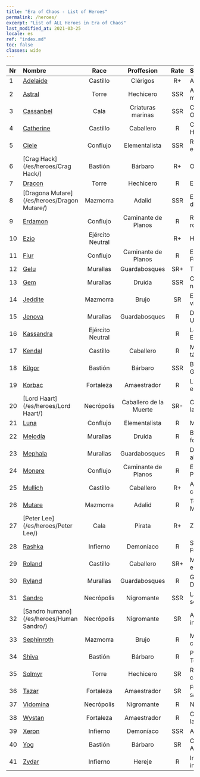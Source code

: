 ```yaml
---
title: "Era of Chaos - List of Heroes"
permalink: /heroes/
excerpt: "List of ALL Heroes in Era of Chaos"
last_modified_at: 2021-03-25
locale: es
ref: "index.md"
toc: false
classes: wide
---
```

  | Nr |    Nombre    |  Race   |  Proffesion   |  Rate  |    Specialty     |
  |:---|:-----------|:-------:|:-------------:|:------:|:-----------------|
  | 1 | [Adelaide](/es/heroes/Adelaide/) | Castillo | Clérigos | R+ |  Anillo Gélido  |
  | 2 | [Astral](/es/heroes/Astral/) | Torre | Hechicero | SSR |  Amplificación mágica  |
  | 3 | [Cassanbel](/es/heroes/Cassanbel/) | Cala | Criaturas marinas | SSR |  Canción del Océano  |
  | 4 | [Catherine](/es/heroes/Catherine/) | Castillo | Caballero | R |  Cruzado de Hierro  |
  | 5 | [Ciele](/es/heroes/Ciele/) | Conflujo | Elementalista | SSR |  Resonancia elemental  |
  | 6 | [Crag Hack](/es/heroes/Crag Hack/) | Bastión | Bárbaro | R+ |  Ofensa  |
  | 7 | [Dracon](/es/heroes/Dracon/) | Torre | Hechicero | R |  Encantador  |
  | 8 | [Dragona Mutare](/es/heroes/Dragon Mutare/) | Mazmorra | Adalid | SSR |  El Dragón despierta  |
  | 9 | [Erdamon](/es/heroes/Erdamon/) | Conflujo | Caminante de Planos | R |  Rey de las rocas  |
  | 10 | [Ezio](/es/heroes/Ezio/) | Ejército Neutral |  | R+ |  Hermandad  |
  | 11 | [Fiur](/es/heroes/Fiur/) | Conflujo | Caminante de Planos | R |  Elemental de Fuego  |
  | 12 | [Gelu](/es/heroes/Gelu/) | Murallas | Guardabosques | SR+ |  Tirador  |
  | 13 | [Gem](/es/heroes/Gem/) | Murallas | Druida | SSR |  Curación natural  |
  | 14 | [Jeddite](/es/heroes/Jeddite/) | Mazmorra | Brujo | SR |  El ciclo de la vida  |
  | 15 | [Jenova](/es/heroes/Jenova/) | Murallas | Guardabosques | R |  Dama Unicornio  |
  | 16 | [Kassandra](/es/heroes/Kassandra/) | Ejército Neutral |  | R |  Legión Espartana  |
  | 17 | [Kendal](/es/heroes/Kendal/) | Castillo | Caballero | R |  Maestro táctico  |
  | 18 | [Kilgor](/es/heroes/Kilgor/) | Bastión | Bárbaro | SSR |  Behemoth de Guerra  |
  | 19 | [Korbac](/es/heroes/Korbac/) | Fortaleza | Amaestrador | R |  Libélulas en el aire  |
  | 20 | [Lord Haart](/es/heroes/Lord Haart/) | Necrópolis | Caballero de la Muerte | SR- |  Caballero de la Muerte  |
  | 21 | [Luna](/es/heroes/Luna/) | Conflujo | Elementalista | R |  Muro infernal  |
  | 22 | [Melodía](/es/heroes/Melodia/) | Murallas | Druida | R |  Buena fortuna  |
  | 23 | [Mephala](/es/heroes/Mephala/) | Murallas | Guardabosques | R |  Defensa absoluta  |
  | 24 | [Monere](/es/heroes/Monere/) | Conflujo | Caminante de Planos | R |  Elemental Psíquico  |
  | 25 | [Mullich](/es/heroes/Mullich/) | Castillo | Caballero | R+ |  Asalto de carga  |
  | 26 | [Mutare](/es/heroes/Mutare/) | Mazmorra | Adalid | R |  Torrente de Mazmorra  |
  | 27 | [Peter Lee](/es/heroes/Peter Lee/) | Cala | Pirata | R+ |  Zarpar  |
  | 28 | [Rashka](/es/heroes/Rashka/) | Infierno | Demoníaco | R |  Señor del Fuego  |
  | 29 | [Roland](/es/heroes/Roland/) | Castillo | Caballero | SR+ |  Moral elevada  |
  | 30 | [Ryland](/es/heroes/Ryland/) | Murallas | Guardabosques | R |  Guardia Dendroide  |
  | 31 | [Sandro](/es/heroes/Sandro/) | Necrópolis | Nigromante | SSR |  La oscuridad se cierne  |
  | 32 | [Sandro humano](/es/heroes/Human Sandro/) | Necrópolis | Nigromante | SR |  Alma inmortal  |
  | 33 | [Sephinroth](/es/heroes/Sephinroth/) | Mazmorra | Brujo | R |  Mirada cristalina  |
  | 34 | [Shiva](/es/heroes/Shiva/) | Bastión | Bárbaro | R |  Portador de Tormentas  |
  | 35 | [Solmyr](/es/heroes/Solmyr/) | Torre | Hechicero | SR |  Rayo en cadena  |
  | 36 | [Tazar](/es/heroes/Tazar/) | Fortaleza | Amaestrador | SR |  Furia de sangre  |
  | 37 | [Vidomina](/es/heroes/Vidomina/) | Necrópolis | Nigromante | R |  Nigromante  |
  | 38 | [Wystan](/es/heroes/Wystan/) | Fortaleza | Amaestrador | R |  Cazador de la Ciénaga  |
  | 39 | [Xeron](/es/heroes/Xeron/) | Infierno | Demoníaco | SSR |  Archidiablo  |
  | 40 | [Yog](/es/heroes/Yog/) | Bastión | Bárbaro | SR |  Cíclope Arrasador  |
  | 41 | [Zydar](/es/heroes/Zydar/) | Infierno | Hereje | R |  Invocación infernal  |
